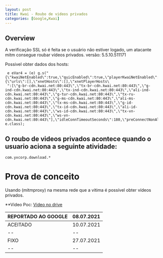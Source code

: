 ```yaml
---
layout: post
title: Kwai - Roubo de videos privados
categories: [Google,Kwai]
---
```



## **Overview**
A verificação SSL só é feita se o usuário não estiver logado, um atacante mitm consegue roubar vídeos privados.
versão: 5.5.10.511171

Possivel obter dados dos hosts:

     e eVar4 = (e) g.s("{\"kwaiNetEnabled\":true,\"quicEnabled\":true,\"playerKwaiNetEnabled\":true,\"playerQuicEnabled\":true,\"playerNonquicCdnKwaiNetEnabled\":true,\"quicHints\":{\"urls\":[],\"xnetHosts\":[],\"xnetPlayerHosts\
     ":[\"g-br-cdn.kwai.net:80:443\",\"tx-br-cdn.kwai.net:80:443\",\"g-ind-cdn.kwai.net:80:443\",\"tx-ind-cdn.kwai.net:80:443\",\"ali-ind-cdn.kwai.net:80:443\",\"g-tur-cdn.kwai.net:80:443\",\"tx-ru-cdn.kwai.net:80:443\",\"g-ms-cdn.kwai.net:80:443\",\"ali-ms-cdn.kwai.net:80:443\",\"tx-ms-cdn.kwai.net:80:443\",\"g-id-cdn.kwai.net:80:443\",\"tx-id-cdn.kwai.net:80:443\",\"ali-id-cdn.kwai.net:80:443\",\"ws-id-cdn.kwai.net:80:443\",\"tx-vn-cdn.kwai.net:80:443\",\"ws-vn-cdn.kwai.net:80:443\"],\"idleConnTimeoutSeconds\":180,\"preConnectNonAltsvc\":true,\"altsvcBrokenTimeBase\":300,\"altsvcBrokenTimeMax\":86400}}", e.class);
     

## O roubo de videos privados acontece quando o usuario aciona a seguinte atividade:

    com.yxcorp.download.*

# Prova de conceito

Usando (mitmproxy) na mesma rede que a vitima é possível obter vídeos privados.

**Video Poc:
[Video no drive](https://drive.google.com/file/d/1tfw66gAmuKCA9MzKxSRFFkc0X8b6nuZ2/view?usp=sharing)

|REPORTADO AO GOOGLE| 08.07.2021|
|--|--|
|  ACEITADO| 10.07.2021 |
|--|--|
|FIXO| 27.07.2021 |
|--|--|

